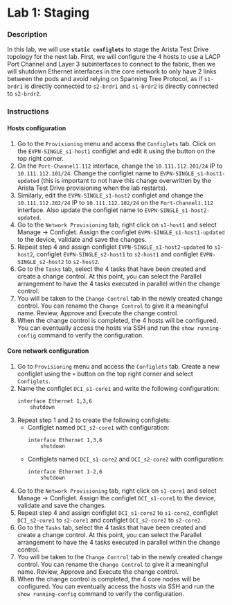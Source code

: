 # Lab 1: Staging

### Description

In this lab, we will use **`static configlets`** to stage the Arista Test Drive topology for the next lab.
First, we will configure the 4 hosts to use a LACP Port Channel and Layer 3 subinterfaces to connect to the fabric,
then we will shutdown Ethernet interfaces in the core network to only have 2 links between the pods and avoid relying on Spanning Tree Protocol, as if `s1-brdr1` is directly connected to `s2-brdr1` and `s1-brdr2` is directly connected to `s2-brdr2`.

### Instructions

#### Hosts configuration

1. Go to the `Provisioning` menu and access the `Configlets` tab. Click on the `EVPN-SINGLE_s1-host1` configlet and edit it using the button on the top right corner.
2. On the `Port-Channel1.112` interface, change the `10.111.112.201/24` IP to `10.111.112.101/24`. Change the configlet name to `EVPN-SINGLE_s1-host1-updated` (this is important to not have this change overwritten by the Arista Test Drive provisioning when the lab restarts).
3. Similarly, edit the `EVPN-SINGLE_s1-host2` configlet and change the `10.111.112.202/24` IP to `10.111.112.102/24` on the `Port-Channel1.112` interface. Also update the configlet name to `EVPN-SINGLE_s1-host2-updated`.
4. Go to the `Network Provisioning` tab, right click on `s1-host1` and select Manage -> Configlet. Assign the configlet `EVPN-SINGLE_s1-host1-updated` to the device, validate and save the changes.
5. Repeat step 4 and assign configlet `EVPN-SINGLE_s1-host2-updated` to `s1-host2`, configlet `EVPN-SINGLE_s2-host1` to `s2-host1` and configlet `EVPN-SINGLE_s2-host2` to `s2-host2`.
6. Go to the `Tasks` tab, select the 4 tasks that have been created and create a change control. At this point, you can select the Parallel arrangement to have the 4 tasks executed in parallel within the change control.
7. You will be taken to the `Change Control` tab in the newly created change control. You can rename the `Change Control` to give it a meaningful name. Review, Approve and Execute the change control.
8. When the change control is completed, the 4 hosts will be configured. You can eventually access the hosts via SSH and run the `show running-config` command to verify the configuration.

#### Core network configuration

1. Go to `Provisioning` menu and access the `Configlets` tab. Create a new configlet using the `+` button on the top right corner and select `Configlets`.
2. Name the configlet `DCI_s1-core1` and write the following configuration:
    ```
    interface Ethernet 1,3,6
        shutdown
    ```
3. Repeat step 1 and 2 to create the following configlets:
   - Configlet named `DCI_s2-core1` with configuration:
     ```
     interface Ethernet 1,3,6
         shutdown
     ```
   - Configlets named `DCI_s1-core2` and `DCI_s2-core2` with configuration:
     ```
     interface Ethernet 1-2,6
         shutdown
     ```
4. Go to the `Network Provisioning` tab, right click on `s1-core1` and select Manage -> Configlet. Assign the configlet `DCI_s1-core1` to the device, validate and save the changes.
5. Repeat step 4 and assign configlet `DCI_s1-core2` to `s1-core2`, configlet `DCI_s2-core1` to `s2-core1` and configlet `DCI_s2-core2` to `s2-core2`.
6. Go to the `Tasks` tab, select the 4 tasks that have been created and create a change control. At this point, you can select the Parallel arrangement to have the 4 tasks executed in parallel within the change control.
7. You will be taken to the `Change Control` tab in the newly created change control. You can rename the `Change Control` to give it a meaningful name. Review, Approve and Execute the change control.
8. When the change control is completed, the 4 core nodes will be configured. You can eventually access the hosts via SSH and run the `show running-config` command to verify the configuration.
